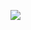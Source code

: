 ![](https://cdn.mathpix.com/snip/images/ZJDWGBlZD5vQIomx1ALyOCrrBk6R1L1Qxk2U8zJmVok.original.fullsize.png)
